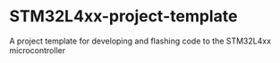 # STM32L4xx-project-template
A project template for developing and flashing code to the STM32L4xx microcontroller
